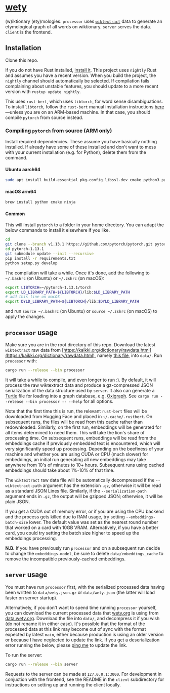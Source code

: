 # [wety](https://www.wety.org/)

(w)iktionary (ety)mologies. `processor` uses [`wiktextract`](https://github.com/tatuylonen/wiktextract) data to generate an etymological graph of all words on wiktionary. `server` serves the data. `client` is the frontend.

## Installation

Clone this repo.

If you do not have Rust installed, [install it](https://www.rust-lang.org/tools/install). This project uses `nightly` Rust and assumes you have a recent version. When you build the project, the `nightly` channel should automatically be selected. If compilation fails complaining about unstable features, you should update to a more recent version with `rustup update nightly`.

This uses `rust-bert`, which uses `libtorch`, for word sense disambiguations. To install `libtorch`, follow the `rust-bert` manual installation instructions [here](https://crates.io/crates/rust-bert/0.20.0#manual-installation-recommended)—unless you are on an ARM-based machine. In that case, you should compile `pytorch` from source instead.

### Compiling `pytorch` from source (ARM only)

Install required dependencies. These assume you have basically nothing installed. If already have some of these installed and don't want to mess with your current installation (e.g. for Python), delete them from the command.

#### Ubuntu aarch64

```bash
sudo apt install build-essential pkg-config libssl-dev cmake python3 python3-pip python-is-python3 ninja-build
```

#### macOS arm64

```bash
brew install python cmake ninja
```

#### Common

This will install `pytorch` to a folder in your home directory. You can adapt the below commands to install it elsewhere if you like.

```bash
cd
git clone --branch v1.13.1 https://github.com/pytorch/pytorch.git pytorch-1.13.1
cd pytorch-1.13.1
git submodule update --init --recursive
pip install -r requirements.txt
python setup.py develop
```

The compilation will take a while. Once it's done, add the following to `~/.bashrc` (on Ubuntu) or `~/.zshrc` (on macOS):

```bash
export LIBTORCH=~/pytorch-1.13.1/torch
export LD_LIBRARY_PATH=${LIBTORCH}/lib:$LD_LIBRARY_PATH
# add this line on macOS
export DYLD_LIBRARY_PATH=${LIBTORCH}/lib:$DYLD_LIBRARY_PATH
```

and run `source ~/.bashrc` (on Ubuntu) or `source ~/.zshrc` (on macOS) to apply the changes.

## `processor` usage

Make sure you are in the root directory of this repo. Download the latest `wiktextract` raw data from [https://kaikki.org/dictionary/rawdata.html](https://kaikki.org/dictionary/rawdata.html), namely [this file](https://kaikki.org/dictionary/raw-wiktextract-data.json.gz), into `data/`. Run `processor` with:

```bash
cargo run --release --bin processor
```

It will take a while to compile, and even longer to run :). By default, it will process the raw wiktextract data and produce a gz-compressed JSON serialization of the data structure used by `server`. It also can generate a [Turtle](https://www.w3.org/TR/turtle/) file for loading into a graph database, e.g. [Oxigraph](https://github.com/oxigraph/oxigraph). See `cargo run --release --bin processor -- --help` for all options.

Note that the first time this is run, the relevant `rust-bert` files will be downloaded from Hugging Face and placed in `~/.cache/.rustbert`. On subsequent runs, the files will be read from this cache rather than redownloaded. Similarly, on the first run, embeddings will be generated for all items determined to need them. This will take the lion's share of processing time. On subsequent runs, embeddings will be read from the embeddings cache if previously embedded text is encountered, which will very significantly speed up processing. Depending on the beefiness of your machine and whether you are using CUDA or CPU (much slower) for embeddings, an initial run generating all new embeddings may take anywhere from 10's of minutes to 10+ hours. Subsequent runs using cached embeddings should take about 1%-10% of that time.

The `wiktextract` raw data file will be automatically decompressed if the `--wiktextract-path` argument has the extension `.gz`, otherwise it will be read as a standard JSON Lines file. Similarly, if the `--serialization-path` argument ends in `.gz`, the output will be gzipped JSON; otherwise, it will be plain JSON.

If you get a CUDA out of memory error, or if you are using the CPU backend and the process gets killed due to RAM usage, try setting `--embeddings-batch-size` lower. The default value was set as the nearest round number that worked on a card with 10GB VRAM. Alternatively, if you have a better card, you could try setting the batch size higher to speed up the embeddings processing.

**N.B.** If you have previously run `processor` and on a subsequent run decide to change the `embeddings-model`, be sure to delete `data/embeddings_cache` to remove the incompatible previously-cached embeddings.

## `server` usage

You must have run `processor` first, with the serialized processed data having been written to `data/wety.json.gz` or `data/wety.json` (the latter will load faster on server startup).

Alternatively, if you don't want to spend time running `processor` yourself, you can download the current processed data that [wety.org](https://www.wety.org) is using from [data.wety.org](http://data.wety.org/). Download the file into `data/`, and decompress it if you wish (do not rename it in either case). It's possible that the format of the processed data at this link may become out of sync with the format expected by latest `main`, either because production is using an older version or because I have neglected to update the link. If you get a deserialization error running the below, please [ping me](mailto:jmviz@jmviz.dev) to update the link.

To run the server:

```bash
cargo run --release --bin server
```

Requests to the server can be made at `127.0.0.1:3000`. For development in conjuction with the frontend, see the README in the `client` subdirectory for instructions on setting up and running the client locally.
